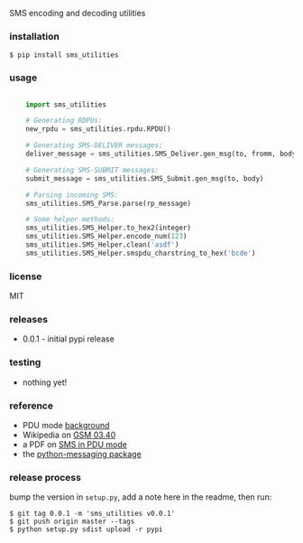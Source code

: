 SMS encoding and decoding utilities



### installation

```shell
$ pip install sms_utilities
```



### usage

```python

    import sms_utilities

    # Generating RDPUs:
    new_rpdu = sms_utilities.rpdu.RPDU()

    # Generating SMS-DELIVER messages:
    deliver_message = sms_utilities.SMS_Deliver.gen_msg(to, fromm, body)

    # Generating SMS-SUBMIT messages:
    submit_message = sms_utilities.SMS_Submit.gen_msg(to, body)

    # Parsing incoming SMS:
    sms_utilities.SMS_Parse.parse(rp_message)

    # Some helper methods:
    sms_utilities.SMS_Helper.to_hex2(integer)
    sms_utilities.SMS_Helper.encode_num(123)
    sms_utilities.SMS_Helper.clean('asdf')
    sms_utilities.SMS_Helper.smspdu_charstring_to_hex('bcde')
```



### license
MIT



### releases
* 0.0.1 - initial pypi release



### testing
* nothing yet!



### reference
* PDU mode [background](http://www.gsm-modem.de/sms-pdu-mode.html)
* Wikipedia on [GSM 03.40](http://en.wikipedia.org/wiki/GSM_03.40)
* a PDF on [SMS in PDU mode](http://read.pudn.com/downloads122/doc/520173/SMS_PDU-mode.PDF)
* the [python-messaging package](https://github.com/pmarti/python-messaging)



### release process
bump the version in `setup.py`, add a note here in the readme, then run:

```shell
$ git tag 0.0.1 -m 'sms_utilities v0.0.1'
$ git push origin master --tags
$ python setup.py sdist upload -r pypi
```
